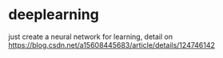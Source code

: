 # deeplearning
just create a neural network for learning, detail on https://blog.csdn.net/a15608445683/article/details/124746142
